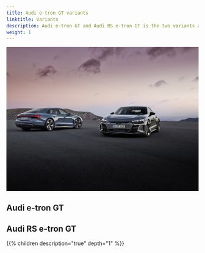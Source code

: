 ```yaml
---
title: Audi e-tron GT variants
linktitle: Variants
description: Audi e-tron GT and Audi RS e-tron GT is the two variants avaiable.
weight: 1
---
```


![Audi](variants.jpg "e-tron GT / RS e-tron GT")

## Audi e-tron GT

## Audi RS e-tron GT

{{% children description="true" depth="1" %}}

